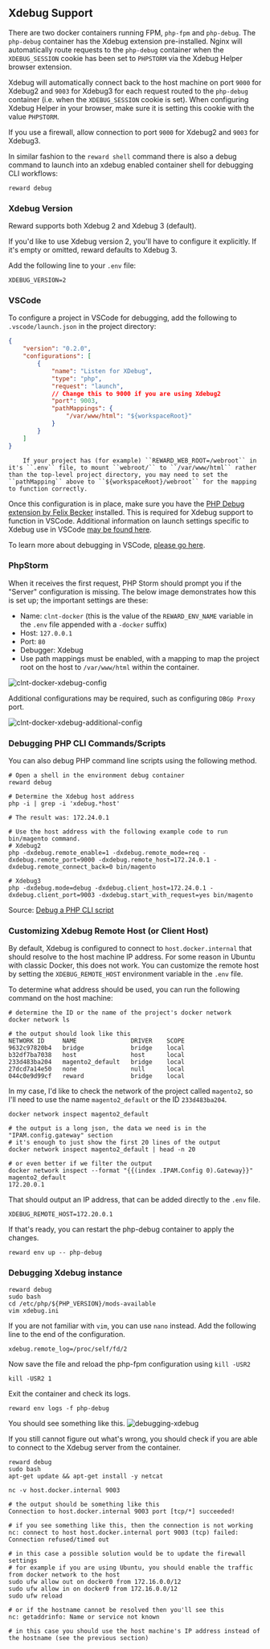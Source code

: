 ## Xdebug Support

There are two docker containers running FPM, `php-fpm` and `php-debug`. The `php-debug` container has the Xdebug
extension pre-installed. Nginx will automatically route requests to the `php-debug` container when the `XDEBUG_SESSION`
cookie has been set to `PHPSTORM` via the Xdebug Helper browser extension.

Xdebug will automatically connect back to the host machine on port `9000` for Xdebug2 and `9003` for Xdebug3 for each
request routed to the `php-debug` container (i.e. when the `XDEBUG_SESSION` cookie is set). When configuring Xdebug
Helper in your browser, make sure it is setting this cookie with the value `PHPSTORM`.

If you use a firewall, allow connection to port `9000` for Xdebug2 and `9003` for Xdebug3.

In similar fashion to the `reward shell` command there is also a debug command to launch into an xdebug enabled
container shell for debugging CLI workflows:

```
reward debug
```

### Xdebug Version

Reward supports both Xdebug 2 and Xdebug 3 (default).

If you'd like to use Xdebug version 2, you'll have to configure it explicitly. If it's empty or omitted, reward defaults
to Xdebug 3.

Add the following line to your `.env` file:

```
XDEBUG_VERSION=2
```

### VSCode

To configure a project in VSCode for debugging, add the following to `.vscode/launch.json` in the project directory:

```json
{
    "version": "0.2.0",
    "configurations": [
        {
            "name": "Listen for XDebug",
            "type": "php",
            "request": "launch",
            // Change this to 9000 if you are using Xdebug2
            "port": 9003,
            "pathMappings": {
                "/var/www/html": "${workspaceRoot}"
            }
        }
    ]
}
```

``` note::
    If your project has (for example) ``REWARD_WEB_ROOT=/webroot`` in it's ``.env`` file, to mount ``webroot/`` to ``/var/www/html`` rather than the top-level project directory, you may need to set the ``pathMapping`` above to ``${workspaceRoot}/webroot`` for the mapping to function correctly.
```

Once this configuration is in place, make sure you have
the [PHP Debug extension by Felix Becker](https://marketplace.visualstudio.com/items?itemName=felixfbecker.php-debug)
installed. This is required for Xdebug support to function in VSCode. Additional information on launch settings specific
to Xdebug use in VSCode [may be found here](https://github.com/felixfbecker/vscode-php-debug#vs-code-configuration).

To learn more about debugging in VSCode, [please go here](https://code.visualstudio.com/docs/editor/debugging).

### PhpStorm

When it receives the first request, PHP Storm should prompt you if the "Server" configuration is missing. The below
image demonstrates how this is set up; the important settings are these:

* Name: `clnt-docker` (this is the value of the `REWARD_ENV_NAME` variable in the `.env` file appended with a `-docker`
  suffix)
* Host: `127.0.0.1`
* Port: `80`
* Debugger: Xdebug
* Use path mappings must be enabled, with a mapping to map the project root on the host to `/var/www/html` within the
  container.

![clnt-docker-xdebug-config](screenshots/xdebug-phpstorm.png)

Additional configurations may be required, such as configuring ``DBGp Proxy`` port.

![clnt-docker-xdebug-additional-config](screenshots/phpstorm-additional-xdebug-configs.png)

### Debugging PHP CLI Commands/Scripts

You can also debug PHP command line scripts using the following method.

```shell
# Open a shell in the environment debug container
reward debug

# Determine the Xdebug host address
php -i | grep -i 'xdebug.*host'

# The result was: 172.24.0.1

# Use the host address with the following example code to run bin/magento command.
# Xdebug2
php -dxdebug.remote_enable=1 -dxdebug.remote_mode=req -dxdebug.remote_port=9000 -dxdebug.remote_host=172.24.0.1 -dxdebug.remote_connect_back=0 bin/magento

# Xdebug3
php -dxdebug.mode=debug -dxdebug.client_host=172.24.0.1 -dxdebug.client_port=9003 -dxdebug.start_with_request=yes bin/magento
```

Source: [Debug a PHP CLI script](https://www.jetbrains.com/help/phpstorm/debugging-a-php-cli-script.html)

### Customizing Xdebug Remote Host (or Client Host)

By default, Xdebug is configured to connect to `host.docker.internal` that should resolve to the host machine IP
address.
For some reason in Ubuntu with classic Docker, this does not work. You can customize the remote host by setting the
`XDEBUG_REMOTE_HOST` environment variable in the `.env` file.

To determine what address should be used, you can run the following command on the host machine:

```shell
# determine the ID or the name of the project's docker network
docker network ls

# the output should look like this
NETWORK ID     NAME               DRIVER    SCOPE
9632c97820b4   bridge             bridge    local
b32df7ba7038   host               host      local
233d483ba204   magento2_default   bridge    local
27dcd7a14e50   none               null      local
044c0e9d99cf   reward             bridge    local
```

In my case, I'd like to check the network of the project called `magento2`, so I'll need to use the
name `magento2_default` or the ID `233d483ba204`.

```shell
docker network inspect magento2_default

# the output is a long json, the data we need is in the "IPAM.config.gateway" section
# it's enough to just show the first 20 lines of the output
docker network inspect magento2_default | head -n 20

# or even better if we filter the output
docker network inspect --format "{{(index .IPAM.Config 0).Gateway}}" magento2_default
172.20.0.1
```

That should output an IP address, that can be added directly to the `.env` file.

```
XDEBUG_REMOTE_HOST=172.20.0.1
```

If that's ready, you can restart the php-debug container to apply the changes.

```shell
reward env up -- php-debug
```

### Debugging Xdebug instance

```shell
reward debug
sudo bash
cd /etc/php/${PHP_VERSION}/mods-available
vim xdebug.ini
```

If you are not familiar with `vim`, you can use `nano` instead. Add the following line to the end of the configuration.

```shell
xdebug.remote_log=/proc/self/fd/2
```

Now save the file and reload the php-fpm configuration using `kill -USR2`

```shell
kill -USR2 1
```

Exit the container and check its logs.

```shell
reward env logs -f php-debug
```

You should see something like this.
![debugging-xdebug](screenshots/debugging-xdebug.png)

If you still cannot figure out what's wrong, you should check if you are able to connect to the Xdebug server from the
container.

```shell
reward debug
sudo bash
apt-get update && apt-get install -y netcat

nc -v host.docker.internal 9003

# the output should be something like this
Connection to host.docker.internal 9003 port [tcp/*] succeeded!
```

```shell
# if you see something like this, then the connection is not working
nc: connect to host host.docker.internal port 9003 (tcp) failed: Connection refused/timed out

# in this case a possible solution would be to update the firewall settings
# for example if you are using Ubuntu, you should enable the traffic from docker network to the host
sudo ufw allow out on docker0 from 172.16.0.0/12
sudo ufw allow in on docker0 from 172.16.0.0/12
sudo ufw reload
```

```shell
# or if the hostname cannot be resolved then you'll see this
nc: getaddrinfo: Name or service not known

# in this case you should use the host machine's IP address instead of the hostname (see the previous section)
```

